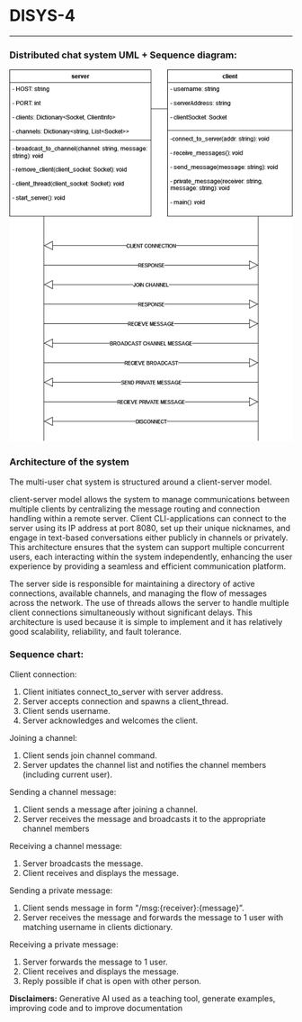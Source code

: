 # DISYS-4

---

### Distributed chat system UML + Sequence diagram:

![UML+sequence.png](UML+sequence.png)

### Architecture of the system

The multi-user chat system is structured around a client-server model. 

client-server model allows the system to manage communications between multiple clients by centralizing the message routing and connection handling within a remote server. Client CLI-applications can connect to the server using its IP address at port 8080, set up their unique nicknames, and engage in text-based conversations either publicly in channels or privately. This architecture ensures that the system can support multiple concurrent users, each interacting within the system independently, enhancing the user experience by providing a seamless and efficient communication platform.

The server side is responsible for maintaining a directory of active connections, available channels, and managing the flow of messages across the network. The use of threads allows the server to handle multiple client connections simultaneously without significant delays. This architecture is used because it is simple to implement and it has relatively good scalability, reliability, and fault tolerance.

### Sequence chart:

Client connection:

1. Client initiates connect_to_server with server address.
2. Server accepts connection and spawns a client_thread.
3. Client sends username.
4. Server acknowledges and welcomes the client.

Joining a channel:

1. Client sends join channel command.
2. Server updates the channel list and notifies the channel members (including current user).

Sending a channel message:

1. Client sends a message after joining a channel.
2. Server receives the message and broadcasts it to the appropriate channel members

Receiving a channel message:

1. Server broadcasts the message.
2. Client receives and displays the message.

Sending a private message:

1. Client sends message in form "/msg:{receiver}:{message}”.
2. Server receives the message and forwards the message to 1 user with matching username in clients dictionary.

Receiving a private message:

1. Server forwards the message to 1 user.
2. Client receives and displays the message.
3. Reply possible if chat is open with other person.

**Disclaimers:**
Generative AI used as a teaching tool, generate examples, improving code and to improve documentation
